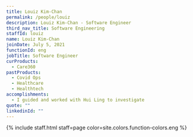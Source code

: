 ```yaml
---
title: Louiz Kim-Chan
permalink: /people/louiz
description: Louiz Kim-Chan - Software Engineer
third_nav_title: Software Engineering
staffId: louiz
name: Louiz Kim-Chan
joinDate: July 5, 2021
functionId: eng
jobTitle: Software Engineer
curProducts:
  - Care360
pastProducts:
  - Covid Ops
  - Healthcare
  - Healthtech
accomplishments:
  - I guided and worked with Hui Ling to investigate
quote: ""
linkedinId: ""
---
```


{% include staff.html staff=page color=site.colors.function-colors.eng %}
